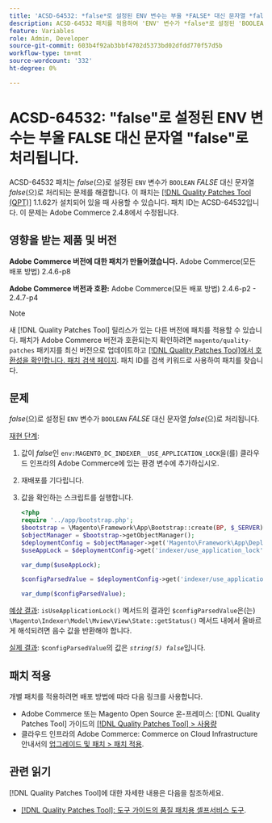 ```yaml
---
title: 'ACSD-64532: *false*로 설정된 ENV 변수는 부울 *FALSE* 대신 문자열 *false*로 처리됩니다.'
description: ACSD-64532 패치를 적용하여 'ENV' 변수가 *false*로 설정된 'BOOLEAN' *FALSE* 대신 문자열 *false*로 처리되는 Adobe Commerce 문제를 해결합니다.
feature: Variables
role: Admin, Developer
source-git-commit: 603b4f92ab3bbf4702d5373bd02dfdd770f57d5b
workflow-type: tm+mt
source-wordcount: '332'
ht-degree: 0%

---
```



# ACSD-64532: &quot;false&quot;로 설정된 ENV 변수는 부울 FALSE 대신 문자열 &quot;false&quot;로 처리됩니다.

ACSD-64532 패치는 *false*(으)로 설정된 `ENV` 변수가 `BOOLEAN` *FALSE* 대신 문자열 *false*(으)로 처리되는 문제를 해결합니다. 이 패치는 [[!DNL Quality Patches Tool (QPT)]](/help/tools/quality-patches-tool/quality-patches-tool-to-self-serve-quality-patches.md) 1.1.62가 설치되어 있을 때 사용할 수 있습니다. 패치 ID는 ACSD-64532입니다. 이 문제는 Adobe Commerce 2.4.8에서 수정됩니다.

## 영향을 받는 제품 및 버전

**Adobe Commerce 버전에 대한 패치가 만들어졌습니다.**
Adobe Commerce(모든 배포 방법) 2.4.6-p8

**Adobe Commerce 버전과 호환:**
Adobe Commerce(모든 배포 방법) 2.4.6-p2 - 2.4.7-p4

>[!NOTE]
>
>새 [!DNL Quality Patches Tool] 릴리스가 있는 다른 버전에 패치를 적용할 수 있습니다. 패치가 Adobe Commerce 버전과 호환되는지 확인하려면 `magento/quality-patches` 패키지를 최신 버전으로 업데이트하고 [[!DNL Quality Patches Tool]에서 호환성을 확인합니다. 패치 검색 페이지](https://experienceleague.adobe.com/tools/commerce-quality-patches/index.html). 패치 ID를 검색 키워드로 사용하여 패치를 찾습니다.

## 문제

*false*(으)로 설정된 `ENV` 변수가 `BOOLEAN` *FALSE* 대신 문자열 *false*(으)로 처리됩니다.

<u>재현 단계</u>:
1. 값이 *false*&#x200B;인 `env:MAGENTO_DC_INDEXER__USE_APPLICATION_LOCK`을(를) 클라우드 인프라의 Adobe Commerce에 있는 환경 변수에 추가하십시오.
1. 재배포를 기다립니다.
1. 값을 확인하는 스크립트를 실행합니다.

   ```php
   <?php
   require '../app/bootstrap.php';
   $bootstrap = \Magento\Framework\App\Bootstrap::create(BP, $_SERVER);
   $objectManager = $bootstrap->getObjectManager();
   $deploymentConfig = $objectManager->get('Magento\Framework\App\DeploymentConfig');
   $useAppLock = $deploymentConfig->get('indexer/use_application_lock');
   
   var_dump($useAppLock);
   
   $configParsedValue = $deploymentConfig->get('indexer/use_application_lock') ?: false;
   
   var_dump($configParsedValue); 
   ```

<u>예상 결과</u>:
`isUseApplicationLock()` 메서드의 결과인 `$configParsedValue`은(는) `\Magento\Indexer\Model\Mview\View\State::getStatus()` 메서드 내에서 올바르게 해석되려면 음수 값을 반환해야 합니다.

<u>실제 결과</u>:
`$configParsedValue`의 값은 *`string(5) false`*&#x200B;입니다.

## 패치 적용

개별 패치를 적용하려면 배포 방법에 따라 다음 링크를 사용합니다.

* Adobe Commerce 또는 Magento Open Source 온-프레미스: [!DNL Quality Patches Tool] 가이드의 [[!DNL Quality Patches Tool] > 사용량](/help/tools/quality-patches-tool/usage.md)
* 클라우드 인프라의 Adobe Commerce: Commerce on Cloud Infrastructure 안내서의 [업그레이드 및 패치 > 패치 적용](https://experienceleague.adobe.com/docs/commerce-cloud-service/user-guide/develop/upgrade/apply-patches.html).

## 관련 읽기

[!DNL Quality Patches Tool]에 대한 자세한 내용은 다음을 참조하세요.
* [[!DNL Quality Patches Tool]: 도구 가이드의 품질 패치용 셀프서비스 도구](/help/tools/quality-patches-tool/quality-patches-tool-to-self-serve-quality-patches.md).
